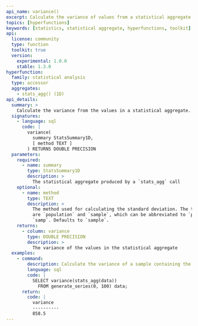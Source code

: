```yaml
---
api_name: variance()
excerpt: Calculate the variance of values from a statistical aggregate
topics: [hyperfunctions]
keywords: [statistics, statistical aggregate, hyperfunctions, toolkit]
api:
  license: community
  type: function
  toolkit: true
  version:
    experimental: 1.0.0
    stable: 1.3.0
hyperfunction:
  family: statistical analysis
  type: accessor
  aggregates:
    - stats_agg() (1D)
api_details:
  summary: >
    Calculate the variance from the values in a statistical aggregate.
  signatures:
    - language: sql
      code: |
        variance(
          summary StatsSummary1D,
          [ method TEXT ]
        ) RETURNS DOUBLE PRECISION
  parameters:
    required:
      - name: summary
        type: StatsSummary1D
        description: >
          The statistical aggregate produced by a `stats_agg` call
    optional:
      - name: method
        type: TEXT
        description: >
          The method used for calculating the standard deviation. The two options
          are `population` and `sample`, which can be abbreviated to `pop` or
          `samp`. Defaults to `sample`.
    returns:
      - column: variance
        type: DOUBLE PRECISION
        description: >
          The variance of the values in the statistical aggregate
  examples:
    - command:
        description: Calculate the variance of a sample containing the integers from 0 to 100.
        language: sql
        code: |
          SELECT variance(stats_agg(data))
            FROM generate_series(0, 100) data;
      return:
        code: |
          variance
          ----------
          858.5
---
```


